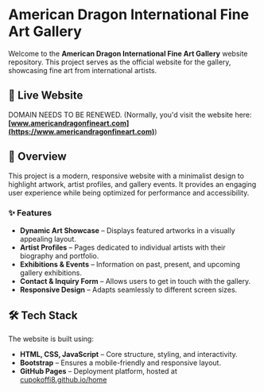 # American Dragon International Fine Art Gallery  

Welcome to the **American Dragon International Fine Art Gallery** website repository. This project serves as the official website for the gallery, showcasing fine art from international artists.  

## 🌟 Live Website  

DOMAIN NEEDS TO BE RENEWED. 
(Normally, you'd visit the website here: **[www.americandragonfineart.com](https://www.americandragonfineart.com)**)

## 📌 Overview  
This project is a modern, responsive website with a minimalist design to highlight artwork, artist profiles, and gallery events. It provides an engaging user experience while being optimized for performance and accessibility.  

### ✨ Features  
- **Dynamic Art Showcase** – Displays featured artworks in a visually appealing layout.  
- **Artist Profiles** – Pages dedicated to individual artists with their biography and portfolio.  
- **Exhibitions & Events** – Information on past, present, and upcoming gallery exhibitions.  
- **Contact & Inquiry Form** – Allows users to get in touch with the gallery.  
- **Responsive Design** – Adapts seamlessly to different screen sizes.  

## 🛠️ Tech Stack  
The website is built using:  
- **HTML, CSS, JavaScript** – Core structure, styling, and interactivity.  
- **Bootstrap** – Ensures a mobile-friendly and responsive layout.  
- **GitHub Pages** – Deployment platform, hosted at [cupokoffi8.github.io/home](https://cupokoffi8.github.io/home)
